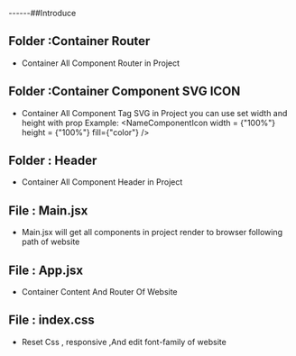 ------##Introduce

## Folder :Container Router

- Container All Component Router in Project

## Folder :Container Component SVG ICON

- Container All Component Tag SVG in Project you can use set width and height with prop Example:
  <NameComponentIcon width = {"100%"} height = {"100%"} fill={"color"} />

## Folder : Header

- Container All Component Header in Project

## File : Main.jsx

- Main.jsx will get all components in project render to browser following path of website

## File : App.jsx

- Container Content And Router Of Website

## File : index.css

- Reset Css , responsive ,And edit font-family of website
